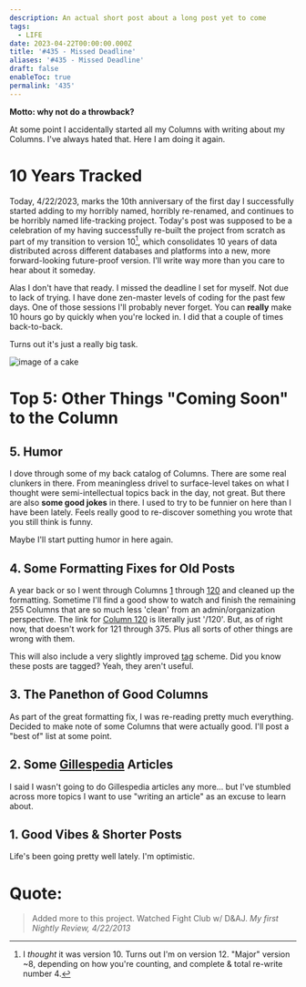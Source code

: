 ```yaml
---
description: An actual short post about a long post yet to come
tags:
  - LIFE
date: 2023-04-22T00:00:00.000Z
title: '#435 - Missed Deadline'
aliases: '#435 - Missed Deadline'
draft: false
enableToc: true
permalink: '435'
---
```



**Motto: why not do a throwback?**

At some point I accidentally started all my Columns with writing about my Columns. I've always hated that. Here I am doing it again.

# 10 Years Tracked

Today, 4/22/2023, marks the 10th anniversary of the first day I successfully started adding to my horribly named, horribly re-renamed, and continues to be horribly named life-tracking project. Today's post was supposed to be a celebration of my having successfully re-built the project from scratch as part of my transition to version 10[^1], which consolidates 10 years of data distributed across different databases and platforms into a new, more forward-looking future-proof version. I'll write way more than you care to hear about it someday.

Alas I don't have that ready. I missed the deadline I set for myself. Not due to lack of trying. I have done zen-master levels of coding for the past few days. One of those sessions I'll probably never forget. You can **really** make 10 hours go by quickly when you're locked in. I did that a couple of times back-to-back.

Turns out it's just a really big task. 

![image of a cake](assets/435-1.jpg)



# Top 5: Other Things "Coming Soon" to the Column



## 5. Humor

I dove through some of my back catalog of Columns. There are some real clunkers in there. From meaningless drivel to surface-level takes on what I thought were semi-intellectual topics back in the day, not great. But there are also **some good jokes** in there. I used to try to be funnier on here than I have been lately. Feels really good to re-discover something you wrote that you still think is funny. 

Maybe I'll start putting humor in here again.



## 4. Some Formatting Fixes for Old Posts

A year back or so I went through Columns [1](/1) through [120](/120) and cleaned up the formatting. Sometime I'll find a good show to watch and finish the remaining 255 Columns that are so much less 'clean' from an admin/organization perspective. The link for [Column 120](/120) is literally just '/120'. But, as of right now, that doesn't work for 121 through 375. Plus all sorts of other things are wrong with them. 

This will also include a very slightly improved [tag](/tags/) scheme. Did you know these posts are tagged? Yeah, they aren't useful.



## 3. The Panethon of Good Columns

As part of the great formatting fix, I was re-reading pretty much everything. Decided to make note of some Columns that were actually good. I'll post a "best of" list at some point. 



## 2. Some [Gillespedia](/gillespedia) Articles

I said I wasn't going to do Gillespedia articles any more... but I've stumbled across more topics I want to use "writing an article" as an excuse to learn about.



## 1. Good Vibes & Shorter Posts

Life's been going pretty well lately. I'm optimistic.



# **Quote:**



> Added more to this project. Watched Fight Club w/ D&AJ.
<cite>My first Nightly Review, 4/22/2013</cite>

[^1]: I *thought* it was version 10. Turns out I'm on version 12. "Major" version ~8, depending on how you're counting, and complete & total re-write number 4.
